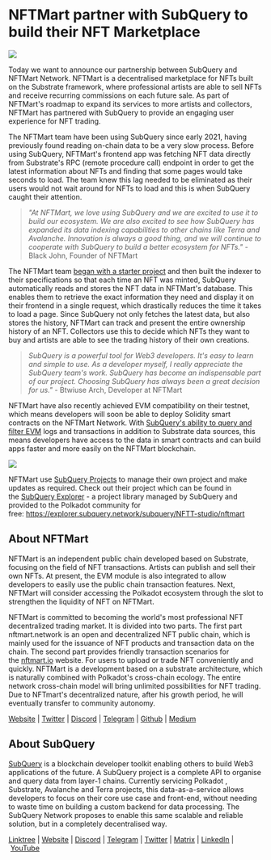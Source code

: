 # NFTMart partner with SubQuery to build their NFT Marketplace

![](https://miro.medium.com/max/1400/0*vB2_xu-7yCBfqX0Y)

Today we want to announce our partnership between SubQuery and NFTMart Network. NFTMart is a decentralised marketplace for NFTs built on the Substrate framework, where professional artists are able to sell NFTs and receive recurring commissions on each future sale. As part of NFTMart's roadmap to expand its services to more artists and collectors, NFTMart has partnered with SubQuery to provide an engaging user experience for NFT trading.

The NFTMart team have been using SubQuery since early 2021, having previously found reading on-chain data to be a very slow process. Before using SubQuery, NFTMart's frontend app was fetching NFT data directly from Substrate's RPC (remote procedure call) endpoint in order to get the latest information about NFTs and finding that some pages would take seconds to load. The team knew this lag needed to be eliminated as their users would not wait around for NFTs to load and this is when SubQuery caught their attention.

> _"At NFTMart, we love using SubQuery and we are excited to use it to build our ecosystem. We are also excited to see how SubQuery has expanded its data indexing capabilities to other chains like Terra and Avalanche. Innovation is always a good thing, and we will continue to cooperate with SubQuery to build a better ecosystem for NFTs."_ - Black John, Founder of NFTMart

The NFTMart team [began with a starter project](https://github.com/orgs/subquery/repositories?language=&q=starter&sort=&type=all) and then built the indexer to their specifications so that each time an NFT was minted, SubQuery automatically reads and stores the NFT data in NFTMart's database. This enables them to retrieve the exact information they need and display it on their frontend in a single request, which drastically reduces the time it takes to load a page. Since SubQuery not only fetches the latest data, but also stores the history, NFTMart can track and present the entire ownership history of an NFT. Collectors use this to decide which NFTs they want to buy and artists are able to see the trading history of their own creations.

> _SubQuery is a powerful tool for Web3 developers. It's easy to learn and simple to use. As a developer myself, I really appreciate the SubQuery team's work. SubQuery has become an indispensable part of our project. Choosing SubQuery has always been a great decision for us."_ - Btwiuse Arch, Developer at NFTMart

NFTMart have also recently achieved EVM compatibility on their testnet, which means developers will soon be able to deploy Solidity smart contracts on the NFTMart Network. With [SubQuery's ability to query and filter EVM](./20211028-moonbeam-evm.md) logs and transactions in addition to Substrate data sources, this means developers have access to the data in smart contracts and can build apps faster and more easily on the NFTMart blockchain.

![](https://miro.medium.com/max/1400/0*_7mYU-un7otKsBM3)

NFTMart use [SubQuery Projects](https://project.subquery.network/) to manage their own project and make updates as required. Check out their project which can be found in the [SubQuery Explorer](https://explorer.subquery.network/) - a project library managed by SubQuery and provided to the Polkadot community for free: https://explorer.subquery.network/subquery/NFTT-studio/nftmart

## About NFTMart

NFTMart is an independent public chain developed based on Substrate, focusing on the field of NFT transactions. Artists can publish and sell their own NFTs. At present, the EVM module is also integrated to allow developers to easily use the public chain transaction features. Next, NFTMart will consider accessing the Polkadot ecosystem through the slot to strengthen the liquidity of NFT on NFTMart.

NFTMart is committed to becoming the world's most professional NFT decentralized trading market. It is divided into two parts. The first part nftmart.network is an open and decentralized NFT public chain, which is mainly used for the issuance of NFT products and transaction data on the chain. The second part provides friendly transaction scenarios for the [nftmart.io](http://nftmart.io/) website. For users to upload or trade NFT conveniently and quickly. NFTMart is a development based on a substrate architecture, which is naturally combined with Polkadot's cross-chain ecology. The entire network cross-chain model will bring unlimited possibilities for NFT trading. Due to NFTmart's decentralized nature, after his growth period, he will eventually transfer to community autonomy.

[Website](http://nftmart.io/) | [Twitter](https://twitter.com/nftmartio) | [Discord](https://discord.gg/jNMeDvvvvR) | [Telegram](https://t.me/NFTMartio) | [Github](https://github.com/NFTT-studio) | [Medium](https://nftmart-io.medium.com/)

## About SubQuery

[SubQuery](https://subquery.network/) is a blockchain developer toolkit enabling others to build Web3 applications of the future. A SubQuery project is a complete API to organise and query data from layer-1 chains. Currently servicing Polkadot , Substrate, Avalanche and Terra projects, this data-as-a-service allows developers to focus on their core use case and front-end, without needing to waste time on building a custom backend for data processing. The SubQuery Network proposes to enable this same scalable and reliable solution, but in a completely decentralised way.

[Linktree](https://linktr.ee/subquerynetwork) | [Website](https://subquery.network/) | [Discord](https://discord.com/invite/78zg8aBSMG) | [Telegram](https://t.me/subquerynetwork) | [Twitter](https://twitter.com/subquerynetwork) | [Matrix](https://matrix.to/#/#subquery:matrix.org) | [LinkedIn](https://www.linkedin.com/company/subquery) | [YouTube](https://www.youtube.com/channel/UCi1a6NUUjegcLHDFLr7CqLw)
